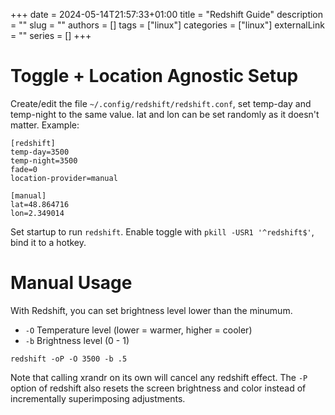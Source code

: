 +++ 
date = 2024-05-14T21:57:33+01:00
title = "Redshift Guide"
description = ""
slug = ""
authors = []
tags = ["linux"]
categories = ["linux"]
externalLink = ""
series = []
+++

# Toggle + Location Agnostic Setup

Create/edit the file `~/.config/redshift/redshift.conf`, set temp-day and temp-night to the same value. lat and lon can be set randomly as it doesn't matter. Example:

```
[redshift]
temp-day=3500
temp-night=3500
fade=0
location-provider=manual

[manual]
lat=48.864716
lon=2.349014
```

Set startup to run `redshift`. Enable toggle with `pkill -USR1 '^redshift$'`, bind it to a hotkey.

# Manual Usage

With Redshift, you can set brightness level lower than the minumum.

- `-O` Temperature level (lower = warmer, higher = cooler)
- `-b` Brightness level (0 - 1)

`redshift -oP -O 3500 -b .5`

Note that calling xrandr on its own will cancel any redshift effect. The `-P` option of redshift also resets the screen brightness and color instead of incrementally superimposing adjustments.
